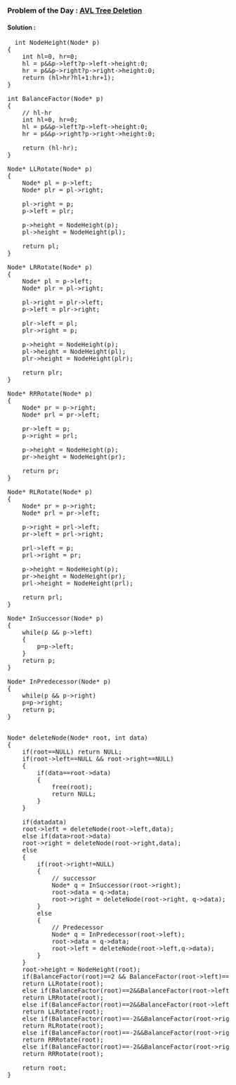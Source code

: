 ### Problem of the Day : [AVL Tree Deletion](https://practice.geeksforgeeks.org/problems/avl-tree-deletion/1)

#### Solution :
<pre>
  int NodeHeight(Node* p)
{
    int hl=0, hr=0;
    hl = p&&p->left?p->left->height:0;
    hr = p&&p->right?p->right->height:0;
    return (hl>hr?hl+1:hr+1);
}

int BalanceFactor(Node* p)
{
    // hl-hr
    int hl=0, hr=0;
    hl = p&&p->left?p->left->height:0;
    hr = p&&p->right?p->right->height:0;
    
    return (hl-hr);
}

Node* LLRotate(Node* p)
{
    Node* pl = p->left;
    Node* plr = pl->right;
    
    pl->right = p;
    p->left = plr;
    
    p->height = NodeHeight(p);
    pl->height = NodeHeight(pl);
    
    return pl;
}

Node* LRRotate(Node* p)
{
    Node* pl = p->left;
    Node* plr = pl->right;
    
    pl->right = plr->left;
    p->left = plr->right;
    
    plr->left = pl;
    plr->right = p;
    
    p->height = NodeHeight(p);
    pl->height = NodeHeight(pl);
    plr->height = NodeHeight(plr);
    
    return plr;
}

Node* RRRotate(Node* p)
{
    Node* pr = p->right;
    Node* prl = pr->left;
    
    pr->left = p;
    p->right = prl;
    
    p->height = NodeHeight(p);
    pr->height = NodeHeight(pr);
    
    return pr;
}

Node* RLRotate(Node* p)
{
    Node* pr = p->right;
    Node* prl = pr->left;
    
    p->right = prl->left;
    pr->left = prl->right;
    
    prl->left = p;
    prl->right = pr;
    
    p->height = NodeHeight(p);
    pr->height = NodeHeight(pr);
    prl->height = NodeHeight(prl);
    
    return prl;
}

Node* InSuccessor(Node* p)
{
    while(p && p->left)
    {
        p=p->left;
    }
    return p;
}

Node* InPredecessor(Node* p)
{
    while(p && p->right)
    p=p->right;
    return p;
}


Node* deleteNode(Node* root, int data)
{
    if(root==NULL) return NULL;
    if(root->left==NULL && root->right==NULL)
    {
        if(data==root->data)
        {
            free(root);
            return NULL;
        }
    }
    
    if(data<root->data)
    root->left = deleteNode(root->left,data);
    else if(data>root->data)
    root->right = deleteNode(root->right,data);
    else
    {
        if(root->right!=NULL)
        {
            // successor
            Node* q = InSuccessor(root->right);
            root->data = q->data;
            root->right = deleteNode(root->right, q->data);
        }
        else
        {
            // Predecessor
            Node* q = InPredecessor(root->left);
            root->data = q->data;
            root->left = deleteNode(root->left,q->data);
        }
    }
    root->height = NodeHeight(root);
    if(BalanceFactor(root)==2 && BalanceFactor(root->left)==1)
    return LLRotate(root);
    else if(BalanceFactor(root)==2&&BalanceFactor(root->left)==-1)
    return LRRotate(root);
    else if(BalanceFactor(root)==2&&BalanceFactor(root->left)==0)
    return LLRotate(root);
    else if(BalanceFactor(root)==-2&&BalanceFactor(root->right)==1)
    return RLRotate(root);
    else if(BalanceFactor(root)==-2&&BalanceFactor(root->right)==-1)
    return RRRotate(root);
    else if(BalanceFactor(root)==-2&&BalanceFactor(root->right)==0)
    return RRRotate(root);
    
    return root;
}
</pre>
